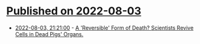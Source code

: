 # [Published on 2022-08-03](index.md)

* [2022-08-03, 21:21:00](https://science.slashdot.org/story/22/08/03/1821215/a-reversible-form-of-death-scientists-revive-cells-in-dead-pigs-organs?utm_source=rss1.0mainlinkanon&utm_medium=feed) - [A 'Reversible' Form of Death? Scientists Revive Cells in Dead Pigs' Organs.](https://science.slashdot.org/story/22/08/03/1821215/a-reversible-form-of-death-scientists-revive-cells-in-dead-pigs-organs?utm_source=rss1.0mainlinkanon&utm_medium=feed)
